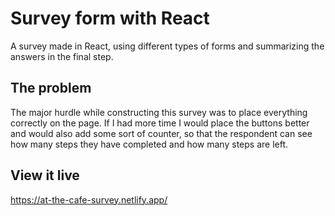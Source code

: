 # Survey form with React

A survey made in React, using different types of forms and summarizing the answers in the final step.

## The problem

The major hurdle while constructing this survey was to place everything correctly on the page. If I had more time I would place the buttons better and would also add some sort of counter, so that the respondent can see how many steps they have completed and how many steps are left.

## View it live

https://at-the-cafe-survey.netlify.app/
